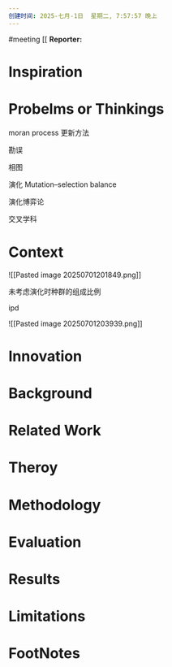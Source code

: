 ```yaml
---
创建时间: 2025-七月-1日  星期二, 7:57:57 晚上
---
```

#meeting 
[[
**Reporter:**  

# Inspiration
# Probelms or Thinkings 

moran process 更新方法

勘误

相图

演化  Mutation–selection balance

演化博弈论

交叉学科 

# Context

![[Pasted image 20250701201849.png]]

未考虑演化时种群的组成比例

ipd


![[Pasted image 20250701203939.png]]

# Innovation
# Background
# Related Work
# Theroy
# Methodology
# Evaluation
# Results
# Limitations
# FootNotes
